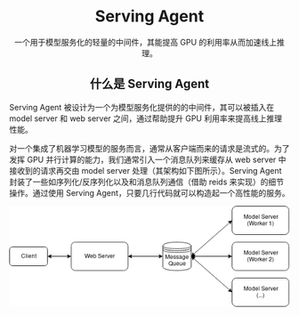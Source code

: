 <h1 align="center">Serving Agent</h1>

<p align="center">
一个用于模型服务化的轻量的中间件，其能提高 GPU 的利用率从而加速线上推理。
</p>

<h2 align="center">什么是 Serving Agent</h2>

Serving Agent 被设计为一个为模型服务化提供的的中间件，其可以被插入在 model server 和 web server 之间，通过帮助提升 GPU 利用率来提高线上推理性能。

对一个集成了机器学习模型的服务而言，通常从客户端而来的请求是流式的。为了发挥 GPU 并行计算的能力，我们通常引入一个消息队列来缓存从 web server 中接收到的请求再交由 model server 处理（其架构如下图所示）。Serving Agent 封装了一些如序列化/反序列化以及和消息队列通信（借助 reids 来实现）的细节操作。通过使用 Serving Agent，只要几行代码就可以构造起一个高性能的服务。

![model serving architecture](img/architecture.png)
